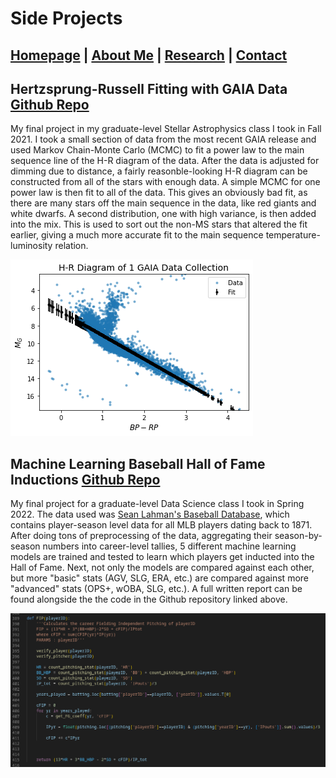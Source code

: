 # Side Projects

## [Homepage](https://ctmurphey.github.io) | [About Me](https://ctmurphey.github.io/about) | [Research](https://ctmurphey.github.io/research) | [Contact](http://ctmurphey.github.io/contact)

## Hertzsprung-Russell Fitting with GAIA Data [Github Repo](https://github.com/ctmurphey/H-R-Analysis)
My final project in my graduate-level Stellar Astrophysics class I took in Fall 2021. I took a small section of data from the most recent GAIA release and used Markov Chain-Monte Carlo (MCMC) to fit a power law to the main sequence line of the H-R diagram of the data. After the data is adjusted for dimming due to distance, a fairly reasonble-looking H-R diagram can be constructed from all of the stars with enough data. A simple MCMC for one power law is then fit to all of the data. This gives an obviously bad fit, as there are many stars off the main sequence in the data, like red giants and white dwarfs. A second distribution, one with high variance, is then added into the mix. This is used to sort out the non-MS stars that altered the fit earlier, giving a much more accurate fit to the main sequence temperature-luminosity relation.

![img](photos/HR-fit.png)

## Machine Learning Baseball Hall of Fame Inductions [Github Repo](https://github.com/tannermurphey/ML-BaseballHoF)
My final project for a graduate-level Data Science class I took in Spring 2022. The data used was [Sean Lahman's Baseball Database](https://www.seanlahman.com/baseball-archive/statistics), which contains player-season level data for all MLB players dating back to 1871. After doing tons of preprocessing of the data, aggregating their season-by-season numbers into career-level tallies, 5 different machine learning models are trained and tested to learn which players get inducted into the Hall of Fame. Next, not only the models are compared against each other, but more "basic" stats (AGV, SLG, ERA, etc.) are compared against more "advanced" stats (OPS+, wOBA, SLG, etc.). A full written report can be found alongside the the code in the Github repository linked above.

![img](photos/FIP-screenshot.png)